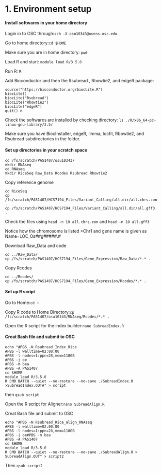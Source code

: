 # 1. Environment setup

#### **Install softwares in your home directory**

Login in to OSC through:```ssh -X osu10343@owens.osc.edu```

Go to home directory:```cd $HOME ```

Make sure you are in home directory: ```pwd ```

Load R and start: ```module load R/3.5.0```

Run R: ```R```

Add Bioconductor and then the Rsubread , Rbowtie2, and edgeR package:

```
source("https://bioconductor.org/biocLite.R")
biocLite()
biocLite("Rsubread")
biocLite("Rbowtie2")
biocLite("edgeR")
quit() n
```
Check the softwares are installed by checking directory: ```ls ./R/x86_64-pc-linux-gnu-library/3.5/```

Make sure you have BiocInstaller, edgeR, limma, locfit, Rbowtie2, and Rsubread subdirectories in the folder.

#### **Set up directories in your scratch space**

```
cd /fs/scratch/PAS1407/osu10343/
mkdir RNAseq
cd RNAseq
mkdir RiceSeq Raw_Data Rcodes Rsubread Rbowtie2
```

Copy reference genome

```
cd RiceSeq
cp /fs/scratch/PAS1407/HCS7194_Files/Variant_Calling/all.dir/all.chrs.con .
cp /fs/scratch/PAS1407/HCS7194_Files/Variant_Calling/all.dir/all.gff3 .
```

Check the files using ```head -n 10 all.chrs.con``` and ```head -n 10 all.gff3``` 

Notice how the chromosome is listed >Chr1 and gene name is given as Name=LOC_Os##g#####.#

Download Raw_Data and code

```
cd ../Raw_Data/
cp /fs/scratch/PAS1407/HCS7194_Files/Gene_Expression/Raw_Data/*.* .
```

Copy Rcodes

```
cd ../Rcodes/
cp /fs/scratch/PAS1407/HCS7194_Files/Gene_Expression/Rcodes/*.* .
```

#### **Set up R script**

Go to Home:```cd ~```

Copy R code to Home Directory:```cp /fs/scratch/PAS1407/osu10343/RNAseq/Rcodes/*.* .```

Open the R script for the index builder:```nano SubreadIndex.R```

#### **Creat Bash file and submit to OSC**

```
echo "#PBS -N Rsubread_Index_Rice
#PBS -l walltime=02:00:00
#PBS -l nodes=1:ppn=28,mem=110GB
#PBS -j oe
#PBS -m bea
#PBS -A PAS1407
cd $HOME
module load R/3.5.0
R CMD BATCH --quiet --no-restore --no-save ./SubreadIndex.R >SubreadIndex.OUT#" > script
```

then ```qsub script```

Open the R script for Aligner:```nano SubreadAlign.R```

Creat Bash file and submit to OSC

```
echo "#PBS -N Rsubread_Rice_align_RNAseq
#PBS -l walltime=02:00:00
#PBS -l nodes=1:ppn=28,mem=110GB
#PBS -j oe#PBS -m bea
#PBS -A PAS1407
cd $HOME
module load R/3.5.0
R CMD BATCH --quiet --no-restore --no-save ./SubreadAlign.R > SubreadAlign.OUT" > script2
```

Then ```qsub script2```
